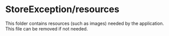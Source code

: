 # StoreException/resources

This folder contains resources (such as images) needed by the application. This file can
be removed if not needed.
